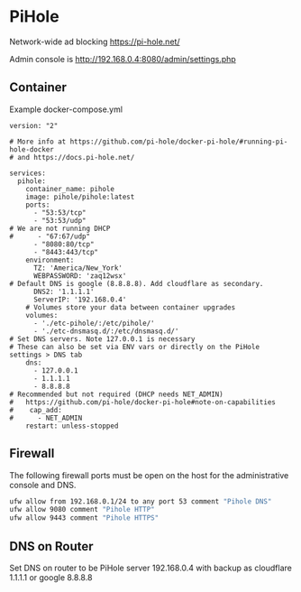 # PiHole

Network-wide ad blocking https://pi-hole.net/

Admin console is http://192.168.0.4:8080/admin/settings.php

## Container

Example docker-compose.yml

```
version: "2"

# More info at https://github.com/pi-hole/docker-pi-hole/#running-pi-hole-docker
# and https://docs.pi-hole.net/

services:
  pihole:
    container_name: pihole
    image: pihole/pihole:latest
    ports:
      - "53:53/tcp"
      - "53:53/udp"
# We are not running DHCP
#      - "67:67/udp"
      - "8080:80/tcp"
      - "8443:443/tcp"
    environment:
      TZ: 'America/New_York'
      WEBPASSWORD: 'zaq12wsx'
# Default DNS is google (8.8.8.8). Add cloudflare as secondary.
      DNS2: '1.1.1.1'
      ServerIP: '192.168.0.4'
    # Volumes store your data between container upgrades
    volumes:
      - './etc-pihole/:/etc/pihole/'
      - './etc-dnsmasq.d/:/etc/dnsmasq.d/'
# Set DNS servers. Note 127.0.0.1 is necessary
# These can also be set via ENV vars or directly on the PiHole settings > DNS tab
    dns:
      - 127.0.0.1
      - 1.1.1.1
      - 8.8.8.8
# Recommended but not required (DHCP needs NET_ADMIN)
#   https://github.com/pi-hole/docker-pi-hole#note-on-capabilities
#    cap_add:
#      - NET_ADMIN
    restart: unless-stopped
```

## Firewall

The following firewall ports must be open on the host for the administrative console and DNS.

```bash
ufw allow from 192.168.0.1/24 to any port 53 comment "Pihole DNS"
ufw allow 9080 comment "Pihole HTTP"
ufw allow 9443 comment "Pihole HTTPS"
```

## DNS on Router

Set DNS on router to be PiHole server 192.168.0.4 with backup as cloudflare 1.1.1.1 or
google 8.8.8.8
